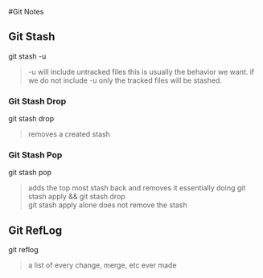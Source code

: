 #Git Notes

## Git Stash
  git stash -u
  > -u will include untracked files
  > this is usually the behavior we want. 
  > if we do not include -u only the tracked files 
  > will be stashed.

### Git Stash Drop
  git stash drop
  > removes a created stash

### Git Stash Pop
  git stash pop
  > adds the top most stash back and removes it
  > essentially doing git stash apply && git stash drop   
  > git stash apply alone does not remove the stash

## Git RefLog
  git reflog
  > a list of every change, merge, etc ever made
